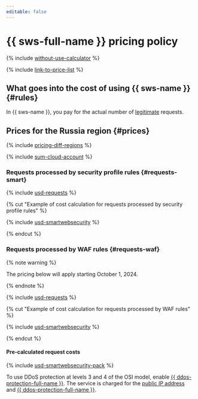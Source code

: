 ```yaml
---
editable: false
---
```


# {{ sws-full-name }} pricing policy



{% include [without-use-calculator](../_includes/pricing/without-use-calculator.md) %}

{% include [link-to-price-list](../_includes/pricing/link-to-price-list.md) %}

## What goes into the cost of using {{ sws-name }} {#rules}

In {{ sws-name }}, you pay for the actual number of [legitimate](concepts/rules.md#rule-action) requests.

## Prices for the Russia region {#prices}

{% include [pricing-diff-regions](../_includes/pricing-diff-regions.md) %}

{% include [sum-cloud-account](../_includes/smartwebsecurity/sum-cloud-account.md) %}

### Requests processed by security profile rules {#requests-smart}



{% include [usd-requests](../_pricing/smartwebsecurity/usd-requests.md) %}

{% cut "Example of cost calculation for requests processed by security profile rules" %}

{% include [usd-smartwebsecurity](../_pricing_examples/smartwebsecurity/usd-smartwebsecurity.md) %}

{% endcut %}


### Requests processed by WAF rules {#requests-waf}

{% note warning %}

The pricing below will apply starting October 1, 2024.

{% endnote %}



{% include [usd-requests](../_pricing/smartwebsecurity/usd-requests-waf.md) %}

{% cut "Example of cost calculation for requests processed by WAF rules" %}

{% include [usd-smartwebsecurity](../_pricing_examples/smartwebsecurity/usd-smartwebsecurity-waf.md) %}

{% endcut %}


#### Pre-calculated request costs



{% include [usd-smartwebsecurity-pack](../_pricing_examples/smartwebsecurity/usd-smartwebsecurity-pack.md) %}


To use DDoS protection at levels 3 and 4 of the OSI model, enable [{{ ddos-protection-full-name }}](../vpc/ddos-protection/index.md). The service is charged for the [public IP address](../vpc/pricing.md#prices-public-ip) and [{{ ddos-protection-full-name }}](../vpc/pricing.md#prices-ddos-protection).

